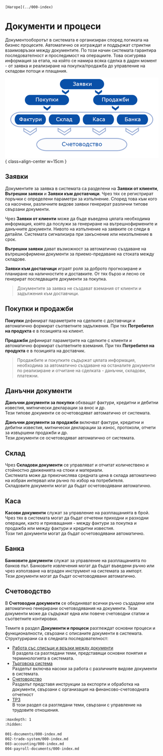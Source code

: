 ```{only} html
[Нагоре](../000-index)
```
# Документи и процеси

Документооборотът в системата е организиран според логиката на бизнес процесите. Автоматично се изграждат и поддържат стриктни взаимовръзки между документите. По този начин системата гарантира последователност и проследимост на операциите. Това осигурява информация за етапа, на който се намира всяка сделка в даден момент - от заявка и реализиране на покупка/продажба до управление на складови потоци и плащания.  


![](901-index.png){ class=align-center w=15cm }

## Заявки

Документите за заявка в системата са разделени на **Заявки от клиенти**, **Вътрешни заявки** и **Заявки към доставчици**. Чрез тях се регистрират поръчки с определени параметри за изпълнение. Според това към кого са насочени, различните видове заявки генерират различни типове свързани документи.  

Чрез **Заявки от клиенти** може да бъде въведена цялата необходима информация, която да послужи за генериране на вътрешнофирмените и данъчните документи. Нивото на изпълнение на заявките се следи в детайли. Системата сигнализира при закъснение или неизпълнение в срок.   

**Вътрешни заявки** дават възможност за автоматично създаване на вътрешнофирмени документи за приемо-предаване на стоката между складове.  

**Заявки към доставчици** играят роля за доброто прогнозиране и планиране на наличностите и доставките. От тях бързо и лесно се генерират последващите документи за покупка.  

> Документите за заявка не създават вземания от клиенти и задължения към доставчици.  

## Покупки и продажби

**Покупки** дефинират параметрите на сделките с доставчици и автоматично формират съответните задължения. При тях **Потребител на продукта** е в позицията на клиент.  

**Продажби** дефинират параметрите на сделките с клиенти и автоматично формират съответните вземания. При тях **Потребител на продукта** е в позицията на доставчик.  

> Продажбите и покупките съдържат цялата информация, необходима за автоматично създаване на останалите документи по реализиране и отчитане на сделката - данъчни, складови, платежни.  

## Данъчни документи

**Данъчни документи за покупки** обхващат фактури, кредитни и дебитни известия, митнически декларации за внос и др.  
Тези типове документи се осчетоводяват автоматично от системата.  

**Данъчни документи за продажби** включват фактури, кредитни и дебитни известия, митнически декларации за износ, протоколи, отчети за извършени продажби и др.  
Тези документи се осчетоводяват автоматично от системата.    

## Склад

Чрез **Складови документи** се управляват и отчитат количествено и стойностно движенията на стоки и материали.  
Системата може да преизчислява средната цена в склада автоматично на избран интервал или ръчно по избор на потребителя.  
Складовите документи могат да бъдат осчетоводявани автоматично.  

## Каса

**Касови документи** служат за управление на разплащанията в брой. Чрез тях в системата могат да бъдат отчетени приходни и разходни операции, както и прихващания - между фактури за покупка и продажба или между фактури и кредитни известия.  
Този тип документи могат да бъдат осчетоводявани автоматично.  

## Банка

**Банковите документи** служат за управление на разплащанията по банков път. Банковите извлечения могат да бъдат въведени ръчно или чрез използване на вграден инструмент на системата за импорт.  
Тези документи могат да бъдат осчетоводявани автоматично.  

## Счетоводство

В **Счетоводни документи** се обединяват всички ръчно създадени или автоматично генерирани осчетоводявания на документи. Тези документи може да съдържат една или повече счетоводни статии и съответните контировки. 

Темите в раздел **Документи и процеси** разглеждат основни процеси и функционалности, свързани с описаните документи в системата.  
Структурирани са в следната последователност:  

 - [Работа със списъци и връзки между документи](001-documents/000-index.md)  
В раздела са разгледани теми, представящи основни понятия и терминологията в системата.
 - [Търговска система](002-trade-system/000-index.md)  
Разделът включва насоки за работа с различните видове документи в системата.  
 - [Счетоводство](003-accounting/000-index.md)  
Разделът представя инструкции за експорти и обработка на документи, свързани с организация на финансово-счетоводната отчетност
 - [ТРЗ](004-payroll-documents/000-index.md)  
В този раздел са разгледани теми, свързани с управление на трудовите отношения.  

 ```{toctree}
:maxdepth: 1
:hidden:

001-documents/000-index.md
002-trade-system/000-index.md
003-accounting/000-index.md
004-payroll-documents/000-index.md
```
